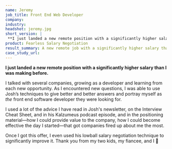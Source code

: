 ```yaml
---
name: Jeremy
job_title: Front End Web Developer
company: 
industry: 
headshot: jeremy.jpg
short_version: |
 **I just landed a new remote position with a significantly higher salary than I was making before.**
product: Fearless Salary Negotiation
result_summary: A new remote job with a significantly higher salary than previous job.
case_study_url: 
---
```


**I just landed a new remote position with a significantly higher salary than I was making before.**

I talked with several companies, growing as a developer and learning from each new opportunity. As I encountered new questions, I was able to use Josh’s techniques to give better and better answers and portray myself as _the_ front end software developer they were looking for.

I used a lot of the advice I have read in Josh's newsletter, on the Interview Cheat Sheet, and in his Kalzumeus podcast episode, and in the positioning material—how I could provide value to the company, how I could become effective the day I started—that got companies fired up about me the most.

Once I got this offer, I even used his lowball salary negotiation technique to significantly improve it. Thank you from my two kids, my fiancee, and I 🙂